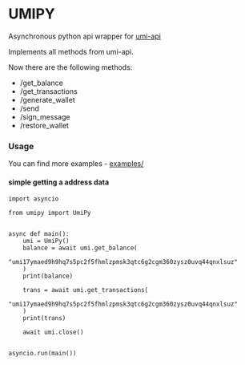 # UMIPY

Asynchronous python api wrapper for [umi-api](https://github.com/RoyFractal/umi-api)

Implements all methods from umi-api.

Now there are the following methods:
- /get_balance
- /get_transactions
- /generate_wallet
- /send
- /sign_message
- /restore_wallet

### Usage

You can find more examples - [examples/](examples/)

#### simple getting a address data

```python3
import asyncio

from umipy import UmiPy


async def main():
    umi = UmiPy()
    balance = await umi.get_balance(
        "umi17ymaed9h9hq7s5pc2f5fhmlzpmsk3qtc6g2cgm360zysz0uvq44qnxlsuz"
    )
    print(balance)

    trans = await umi.get_transactions(
        "umi17ymaed9h9hq7s5pc2f5fhmlzpmsk3qtc6g2cgm360zysz0uvq44qnxlsuz"
    )
    print(trans)

    await umi.close()


asyncio.run(main())
```
